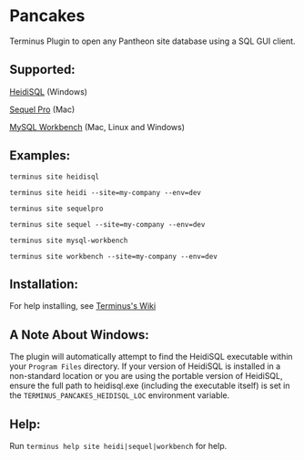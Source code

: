 # Pancakes

Terminus Plugin to open any Pantheon site database using a SQL GUI client.

## Supported:
[HeidiSQL](http://www.heidisql.com/) (Windows)

[Sequel Pro](http://www.sequelpro.com/) (Mac)

[MySQL Workbench](https://dev.mysql.com/downloads/workbench/) (Mac, Linux and Windows)

## Examples:
`terminus site heidisql`

`terminus site heidi --site=my-company --env=dev`

`terminus site sequelpro`

`terminus site sequel --site=my-company --env=dev`

`terminus site mysql-workbench`

`terminus site workbench --site=my-company --env=dev`

## Installation:
For help installing, see [Terminus's Wiki](https://github.com/pantheon-systems/terminus/wiki/Plugins)

## A Note About Windows:
The plugin will automatically attempt to find the HeidiSQL executable within your `Program Files` directory.  If your version of HeidiSQL is installed in a non-standard location or you are using the portable version of HeidiSQL, ensure the full path to heidisql.exe (including the executable itself) is set in the `TERMINUS_PANCAKES_HEIDISQL_LOC` environment variable.

## Help:
Run `terminus help site heidi|sequel|workbench` for help.
